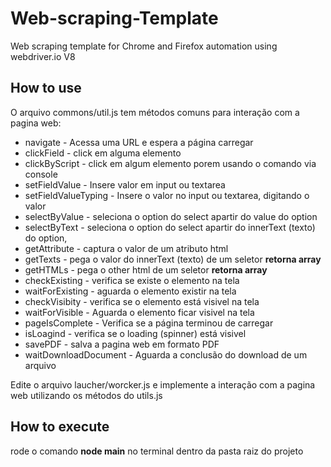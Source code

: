 # Web-scraping-Template
Web scraping template for Chrome and Firefox automation using webdriver.io V8

## How to use
O arquivo commons/util.js tem métodos comuns para interação com a pagina web:
 * navigate - Acessa uma URL e espera a página carregar
 * clickField - click em alguma elemento
 * clickByScript - click em algum elemento porem usando o comando via console
 * setFieldValue - Insere valor em input ou textarea
 * setFieldValueTyping - Insere o valor no input ou textarea, digitando o valor
 * selectByValue - seleciona o option do select apartir do value do option
 * selectByText - seleciona o option do select apartir do innerText (texto) do option,
 * getAttribute - captura o valor de um atributo html
 * getTexts - pega o valor do innerText (texto) de um seletor **retorna array**
 * getHTMLs -  pega o other html de um seletor **retorna array**
 * checkExisting - verifica se existe o elemento na tela
 * waitForExisting - aguarda o elemento existir na tela
 * checkVisibity - verifica se o elemento está visivel na tela
 * waitForVisible - Aguarda o elemento ficar visivel na tela
 * pageIsComplete - Verifica se a página terminou de carregar
 * isLoagind - verifica se o loading (spinner) está visivel
 * savePDF - salva a pagina web em formato PDF
 * waitDownloadDocument - Aguarda a conclusão do download de um arquivo

Edite o arquivo laucher/worcker.js e implemente a interação com a pagina web utilizando os métodos do utils.js

## How to execute
rode o comando **node main** no terminal dentro da pasta raiz do projeto
